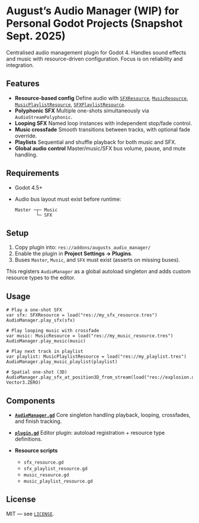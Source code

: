 # August’s Audio Manager (WIP) for Personal Godot Projects (Snapshot Sept. 2025)

Centralised audio management plugin for Godot 4. Handles sound effects and music with resource-driven configuration. Focus is on reliability and integration.

## Features

* **Resource-based config**
  Define audio with [`SFXResource`](resource_scripts/sfx_resource.gd), [`MusicResource`](resource_scripts/music_resource.gd), [`MusicPlaylistResource`](resource_scripts/music_playlist_resource.gd), [`SFXPlaylistResource`](resource_scripts/sfx_playlist_resource.gd).
* **Polyphonic SFX**
  Multiple one-shots simultaneously via `AudioStreamPolyphonic`.
* **Looping SFX**
  Named loop instances with independent stop/fade control.
* **Music crossfade**
  Smooth transitions between tracks, with optional fade override.
* **Playlists**
  Sequential and shuffle playback for both music and SFX.
* **Global audio control**
  Master/music/SFX bus volume, pause, and mute handling.

## Requirements

* Godot 4.5+
* Audio bus layout must exist before runtime:

  ```
  Master ─┬─ Music
          └─ SFX
  ```

## Setup

1. Copy plugin into:
   `res://addons/augusts_audio_manager/`
2. Enable the plugin in **Project Settings → Plugins**.
3. Buses `Master`, `Music`, and `SFX` must exist (asserts on missing buses).

This registers `AudioManager` as a global autoload singleton and adds custom resource types to the editor.

## Usage

```gdscript
# Play a one-shot SFX
var sfx: SFXResource = load("res://my_sfx_resource.tres")
AudioManager.play_sfx(sfx)

# Play looping music with crossfade
var music: MusicResource = load("res://my_music_resource.tres")
AudioManager.play_music(music)

# Play next track in playlist
var playlist: MusicPlaylistResource = load("res://my_playlist.tres")
AudioManager.play_music_playlist(playlist)

# Spatial one-shot (3D)
AudioManager.play_sfx_at_position3D_from_stream(load("res://explosion.ogg"), Vector3.ZERO)
```

## Components

* **[`AudioManager.gd`](AudioManager.gd)**
  Core singleton handling playback, looping, crossfades, and finish tracking.
* **[`plugin.gd`](plugin.gd)**
  Editor plugin: autoload registration + resource type definitions.
* **Resource scripts**

  * `sfx_resource.gd`
  * `sfx_playlist_resource.gd`
  * `music_resource.gd`
  * `music_playlist_resource.gd`

## License

MIT — see [`LICENSE`](LICENSE).

